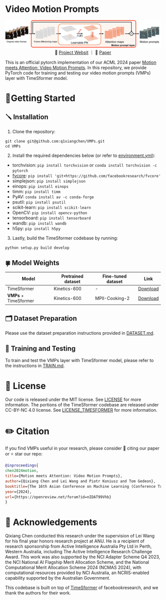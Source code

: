 # Video Motion Prompts

<p align="center">
    
<p>


<p align="center">
  <img src="./fig/pipeline.png" width="600"/>
  <br>
  &nbsp&nbsp 🌺 <a href="https://q1xiangchen.github.io/motion-prompts/">Project Websit</a> ｜ 📑 <a href="https://arxiv.org/abs/2407.03179">Paper</a> &nbsp&nbsp
</p>

This is an official pytorch implementation of our ACML 2024 paper [Motion meets Attention: Video Motion Prompts](https://arxiv.org/abs/2407.03179). In this repository, we provide PyTorch code for training and testing our video motion prompts (VMPs) layer with TimeSformer model. 



# 🌹Getting Started

## 🪛 Installation
1. Clone the repository:
```
git clone git@github.com:q1xiangchen/VMPs.git
cd VMPs
```
2. Install the required dependencies below (or refer to [environment.yml](environment.yml)):

- torchvision: `pip install torchvision` or `conda install torchvision -c pytorch`
- [fvcore](https://github.com/facebookresearch/fvcore/): `pip install 'git+https://github.com/facebookresearch/fvcore'`
- simplejson: `pip install simplejson`
- einops: `pip install einops`
- timm: `pip install timm`
- PyAV: `conda install av -c conda-forge`
- psutil: `pip install psutil`
- scikit-learn: `pip install scikit-learn`
- OpenCV: `pip install opencv-python`
- tensorboard: `pip install tensorboard`
- wandb: `pip install wandb`
- h5py: `pip install h5py`

3. Lastly, build the TimeSformer codebase by running:
  ```
  python setup.py build develop
  ```

## 🍀 Model Weights
| Model | Pretrained dataset | Fine-tuned dataset | Link |
| --- | --- | --- | --- |
| TimeSformer | Kinetics-600 | - | [Download](link_here) |
| **VMPs** + TimeSformer | Kinetics-600 | MPII-Cooking-2 | [Download](link_here) |

## 🗂️ Dataset Preparation
Please use the dataset preparation instructions provided in [DATASET.md](timesformer/datasets/DATASET.md).



## 🚀 Training and Testing
To train and test the VMPs layer with TimeSformer model, please refer to the instructions in [TRAIN.md](./configs/TRAIN.md).


# 📎 License

Our code is released under the MIT license. See [LICENSE](LICENSE) for more information.
The portions of the TimeSformer codebase are released under CC-BY-NC 4.0 license. See [LICENSE_TIMESFORMER](https://github.com/facebookresearch/TimeSformer?tab=readme-ov-file#license) for more information.

# ✏️ Citation
If you find VMPs useful in your research, please consider 📝 citing our paper or ⭐️ star our repo:

```BibTeX
@inproceedings{
chen2024motion,
title={Motion meets Attention: Video Motion Prompts},
author={Qixiang Chen and Lei Wang and Piotr Koniusz and Tom Gedeon},
booktitle={The 16th Asian Conference on Machine Learning (Conference Track)},
year={2024},
url={https://openreview.net/forum?id=nIDAT99Vhb}
}
```


# 📣 Acknowledgements

Qixiang Chen conducted this research under the supervision of Lei Wang for his final year honors research project at ANU. He is a recipient of research sponsorship from Active Intelligence Australia Pty Ltd in Perth, Western Australia, including The Active Intelligence Research Challenge Award. This work was also supported by the NCI Adapter Scheme Q4 2023, the NCI National AI Flagship Merit Allocation Scheme, and the National Computational Merit Allocation Scheme 2024 (NCMAS 2024), with computational resources provided by NCI Australia, an NCRIS-enabled capability supported by the Australian Government.

This codebase is built on top of [TimeSformer](https://github.com/facebookresearch/TimeSformer) of facebookresearch, and we thank the authors for their work. 